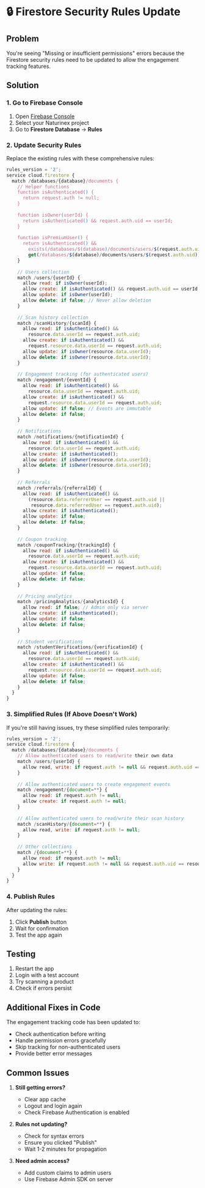 # 🔒 Firestore Security Rules Update

## Problem
You're seeing "Missing or insufficient permissions" errors because the Firestore security rules need to be updated to allow the engagement tracking features.

## Solution

### 1. Go to Firebase Console
1. Open [Firebase Console](https://console.firebase.google.com)
2. Select your Naturinex project
3. Go to **Firestore Database** → **Rules**

### 2. Update Security Rules
Replace the existing rules with these comprehensive rules:

```javascript
rules_version = '2';
service cloud.firestore {
  match /databases/{database}/documents {
    // Helper functions
    function isAuthenticated() {
      return request.auth != null;
    }
    
    function isOwner(userId) {
      return isAuthenticated() && request.auth.uid == userId;
    }
    
    function isPremiumUser() {
      return isAuthenticated() && 
        exists(/databases/$(database)/documents/users/$(request.auth.uid)) &&
        get(/databases/$(database)/documents/users/$(request.auth.uid)).data.isPremium == true;
    }
    
    // Users collection
    match /users/{userId} {
      allow read: if isOwner(userId);
      allow create: if isAuthenticated() && request.auth.uid == userId;
      allow update: if isOwner(userId);
      allow delete: if false; // Never allow deletion
    }
    
    // Scan history collection
    match /scanHistory/{scanId} {
      allow read: if isAuthenticated() && 
        resource.data.userId == request.auth.uid;
      allow create: if isAuthenticated() && 
        request.resource.data.userId == request.auth.uid;
      allow update: if isOwner(resource.data.userId);
      allow delete: if isOwner(resource.data.userId);
    }
    
    // Engagement tracking (for authenticated users)
    match /engagement/{eventId} {
      allow read: if isAuthenticated() && 
        resource.data.userId == request.auth.uid;
      allow create: if isAuthenticated() && 
        request.resource.data.userId == request.auth.uid;
      allow update: if false; // Events are immutable
      allow delete: if false;
    }
    
    // Notifications
    match /notifications/{notificationId} {
      allow read: if isAuthenticated() && 
        resource.data.userId == request.auth.uid;
      allow create: if isAuthenticated();
      allow update: if isOwner(resource.data.userId);
      allow delete: if isOwner(resource.data.userId);
    }
    
    // Referrals
    match /referrals/{referralId} {
      allow read: if isAuthenticated() && 
        (resource.data.referrerUser == request.auth.uid || 
         resource.data.referredUser == request.auth.uid);
      allow create: if isAuthenticated();
      allow update: if false;
      allow delete: if false;
    }
    
    // Coupon tracking
    match /couponTracking/{trackingId} {
      allow read: if isAuthenticated() && 
        resource.data.userId == request.auth.uid;
      allow create: if isAuthenticated() && 
        request.resource.data.userId == request.auth.uid;
      allow update: if false;
      allow delete: if false;
    }
    
    // Pricing analytics
    match /pricingAnalytics/{analyticsId} {
      allow read: if false; // Admin only via server
      allow create: if isAuthenticated();
      allow update: if false;
      allow delete: if false;
    }
    
    // Student verifications
    match /studentVerifications/{verificationId} {
      allow read: if isAuthenticated() && 
        resource.data.userId == request.auth.uid;
      allow create: if isAuthenticated() && 
        request.resource.data.userId == request.auth.uid;
      allow update: if false;
      allow delete: if false;
    }
  }
}
```

### 3. Simplified Rules (If Above Doesn't Work)
If you're still having issues, try these simplified rules temporarily:

```javascript
rules_version = '2';
service cloud.firestore {
  match /databases/{database}/documents {
    // Allow authenticated users to read/write their own data
    match /users/{userId} {
      allow read, write: if request.auth != null && request.auth.uid == userId;
    }
    
    // Allow authenticated users to create engagement events
    match /engagement/{document=**} {
      allow read: if request.auth != null;
      allow create: if request.auth != null;
    }
    
    // Allow authenticated users to read/write their scan history
    match /scanHistory/{document=**} {
      allow read, write: if request.auth != null;
    }
    
    // Other collections
    match /{document=**} {
      allow read: if request.auth != null;
      allow write: if request.auth != null && request.auth.uid == resource.data.userId;
    }
  }
}
```

### 4. Publish Rules
After updating the rules:
1. Click **Publish** button
2. Wait for confirmation
3. Test the app again

## Testing
1. Restart the app
2. Login with a test account
3. Try scanning a product
4. Check if errors persist

## Additional Fixes in Code
The engagement tracking code has been updated to:
- Check authentication before writing
- Handle permission errors gracefully
- Skip tracking for non-authenticated users
- Provide better error messages

## Common Issues
1. **Still getting errors?**
   - Clear app cache
   - Logout and login again
   - Check Firebase Authentication is enabled

2. **Rules not updating?**
   - Check for syntax errors
   - Ensure you clicked "Publish"
   - Wait 1-2 minutes for propagation

3. **Need admin access?**
   - Add custom claims to admin users
   - Use Firebase Admin SDK on server
